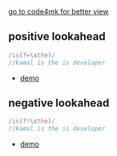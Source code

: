 
[go to code4mk for better view](https://code4mk.org/javascript-developer/js/regex)

## positive lookahead


```js
/is(?=\sthe)/
//kamal is the is developer
```

* [demo](https://regexr.com/3nt8t)

## negative lookahead


```js
/is(?!\sthe)/
//kamal is the is developer
```

* [demo](https://regexr.com/3nt90)
